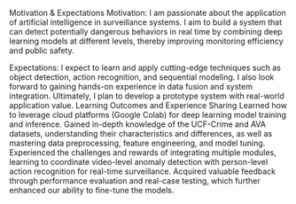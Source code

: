 Motivation & Expectations
Motivation:
I am passionate about the application of artificial intelligence in surveillance systems. I aim to build a system that can detect potentially dangerous behaviors in real time by combining deep learning models at different levels, thereby improving monitoring efficiency and public safety.


Expectations:
I expect to learn and apply cutting-edge techniques such as object detection, action recognition, and sequential modeling. I also look forward to gaining hands-on experience in data fusion and system integration. Ultimately, I plan to develop a prototype system with real-world application value.
Learning Outcomes and Experience Sharing
Learned how to leverage cloud platforms (Google Colab) for deep learning model training and inference.
Gained in-depth knowledge of the UCF-Crime and AVA datasets, understanding their characteristics and differences, as well as mastering data preprocessing, feature engineering, and model tuning.
Experienced the challenges and rewards of integrating multiple modules, learning to coordinate video-level anomaly detection with person-level action recognition for real-time surveillance.
Acquired valuable feedback through performance evaluation and real-case testing, which further enhanced our ability to fine-tune the models.

